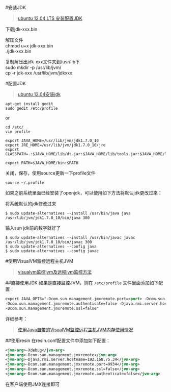 #安装JDK
> [ubuntu 12.04 LTS 安装配置JDK](http://jingyan.baidu.com/article/b0b63dbfd5db8b4a48307027.html "ubuntu 12.04 LTS 安装配置JDK")    

下载jdk-xxx.bin
    
解压文件    
chmod u+x jdk-xxx.bin    
./jdk-xxx.bin    

复制解压出jdk-xxx文件夹到/usr/lib下    
sudo mkdir -p /usr/lib/jvm/    
cp -r jdk-xxx /usr/lib/jvm/jdkxxx

#配置JDK
> [ubuntu 12.04安装jdk](http://blog.chinaunix.net/uid-26404477-id-3471246.html "ubuntu 12.04安装jdk")

    
```shell
apt-get install gedit
sudo gedit /etc/profile
```

or    
```shell
cd /etc/
vim profile
```

```shell
export JAVA_HOME=/usr/lib/jvm/jdk1.7.0_10
export JRE_HOME=/usr/lib/jvm/jdk1.7.0_10/jre 
export CLASSPATH=.:$JAVA_HOME/lib/dt.jar:$JAVA_HOME/lib/tools.jar:$JAVA_HOME/lib:$JRE_HOME/lib:$CLASSPATH

export PATH=$JAVA_HOME/bin:$PATH
```
关闭，保存，使用source更新一下profile文件
```shell
source ~/.profile
```

如果之前系统里面已经安装了openjdk，可以使用如下方法将默认jdk更改过来：

将系统默认的jdk修改过来
```shell
$ sudo update-alternatives --install /usr/bin/java java /usr/lib/jvm/jdk1.7.0_10/bin/java 300
```
输入sun jdk前的数字就好了    

```shell
$ sudo update-alternatives --install /usr/bin/javac javac /usr/lib/jvm/jdk1.7.0_10/bin/javac 300
$ sudo update-alternatives --config java 
$ sudo update-alternatives --config javac
```

#使用VisualVM监控远程主机JVM
> [visualvm监控jvm及远程jvm监控方法](http://www.blogjava.net/titanaly/archive/2012/03/20/372318.html "visualvm监控jvm及远程jvm监控方法")

##直接使用JDK
如果是直接监控JVM，则在 `/etc/profile` 文件里面添加如下配置：
```xml
export JAVA_OPTS="-Dcom.sun.management.jmxremote.port=<port> -Dcom.sun.management.jmxremote.ssl=false
-Dcom.sun.management.jmxremote.authenticate=false -Djava.rmi.server.hostname=<hostname>  
-Dcom.sun.management.jmxremote.ssl=false"
```    

详细参考：
> [使用Java自带的VisualVM监控远程主机JVM内存使用情况](http://www.cnblogs.com/chenying99/archive/2012/06/21/2557208.html "使用Java自带的VisualVM监控远程主机JVM内存使用情况")

##使用resin
在resin.conf配置文件中添加如下配置：
```xml
<jvm-arg>-Xdebug</jvm-arg>
<jvm-arg>-Dcom.sun.management.jmxremote</jvm-arg>
<jvm-arg>-Djava.rmi.server.hostname=192.168.75.34</jvm-arg>
<jvm-arg>-Dcom.sun.management.jmxremote.port=9934</jvm-arg>
<jvm-arg>-Dcom.sun.management.jmxremote.ssl=false</jvm-arg>
<jvm-arg>-Dcom.sun.management.jmxremote.authenticate=false</jvm-arg>
```

在客户端使用JMX连接即可
